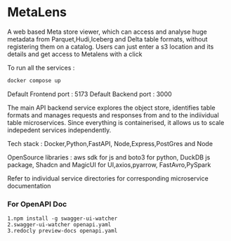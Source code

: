 # MetaLens

A web based Meta store viewer, which can access and analyse huge metadata from Parquet,Hudi,Iceberg and Delta table formats, without registering them on a catalog.
Users can just enter a s3 location and its details and get access to Metalens with a click


To run all the services :

```bash
docker compose up
```

Default Frontend port : 5173
Default Backend port : 3000

The main API backend service explores the object store, identifies table formats and manages requests and responses from and to the indiividual table microservices.
Since everything is containerised, it allows us to scale indepedent services independently.

Tech stack : Docker,Python,FastAPI, Node,Express,PostGres and Node

OpenSource libraries : aws sdk for js and boto3  for python, DuckDB js package, Shadcn and MagicUI for UI,axios,pyarrow, FastAvro,PySpark

Refer to individual service directories for corresponding microservice documentation

### For OpenAPI Doc

```
1.npm install -g swagger-ui-watcher
2.swagger-ui-watcher openapi.yaml
3.redocly preview-docs openapi.yaml
```
